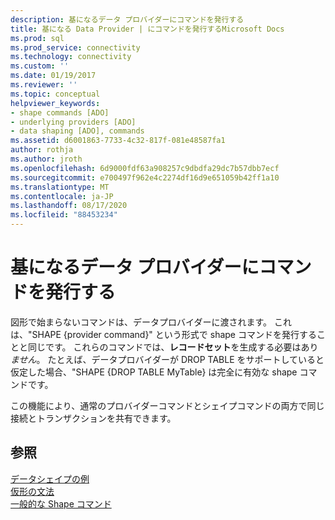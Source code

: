 ```yaml
---
description: 基になるデータ プロバイダーにコマンドを発行する
title: 基になる Data Provider | にコマンドを発行するMicrosoft Docs
ms.prod: sql
ms.prod_service: connectivity
ms.technology: connectivity
ms.custom: ''
ms.date: 01/19/2017
ms.reviewer: ''
ms.topic: conceptual
helpviewer_keywords:
- shape commands [ADO]
- underlying providers [ADO]
- data shaping [ADO], commands
ms.assetid: d6001863-7733-4c32-817f-081e48587fa1
author: rothja
ms.author: jroth
ms.openlocfilehash: 6d9000fdf63a908257c9dbdfa29dc7b57dbb7ecf
ms.sourcegitcommit: e700497f962e4c2274df16d9e651059b42ff1a10
ms.translationtype: MT
ms.contentlocale: ja-JP
ms.lasthandoff: 08/17/2020
ms.locfileid: "88453234"
---
```

# <a name="issuing-commands-to-the-underlying-data-provider"></a>基になるデータ プロバイダーにコマンドを発行する
図形で始まらないコマンドは、データプロバイダーに渡されます。 これは、"SHAPE {provider command}" という形式で shape コマンドを発行することと同じです。 これらのコマンドでは、**レコードセット**を生成する必要はあり*ません*。 たとえば、データプロバイダーが DROP TABLE をサポートしていると仮定した場合、"SHAPE {DROP TABLE MyTable} は完全に有効な shape コマンドです。  
  
 この機能により、通常のプロバイダーコマンドとシェイプコマンドの両方で同じ接続とトランザクションを共有できます。  
  
## <a name="see-also"></a>参照  
 [データシェイプの例](../../../ado/guide/data/data-shaping-example.md)   
 [仮形の文法](../../../ado/guide/data/formal-shape-grammar.md)   
 [一般的な Shape コマンド](../../../ado/guide/data/shape-commands-in-general.md)

